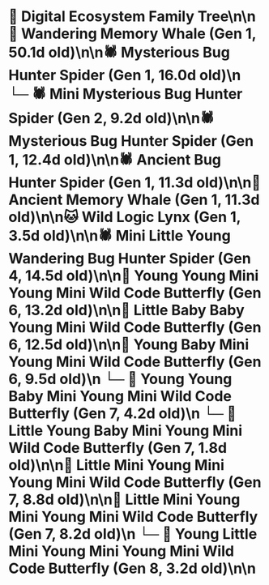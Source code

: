 # 🌳 Digital Ecosystem Family Tree\n\n🐋 Wandering Memory Whale (Gen 1, 50.1d old)\n\n🕷️ Mysterious Bug Hunter Spider (Gen 1, 16.0d old)\n  └─ 🕷️ Mini Mysterious Bug Hunter Spider (Gen 2, 9.2d old)\n\n🕷️ Mysterious Bug Hunter Spider (Gen 1, 12.4d old)\n\n🕷️ Ancient Bug Hunter Spider (Gen 1, 11.3d old)\n\n🐋 Ancient Memory Whale (Gen 1, 11.3d old)\n\n🐱 Wild Logic Lynx (Gen 1, 3.5d old)\n\n🕷️ Mini Little Young Wandering Bug Hunter Spider (Gen 4, 14.5d old)\n\n🦋 Young Young Mini Young Mini Wild Code Butterfly (Gen 6, 13.2d old)\n\n🦋 Little Baby Baby Young Mini Wild Code Butterfly (Gen 6, 12.5d old)\n\n🦋 Young Baby Mini Young Mini Wild Code Butterfly (Gen 6, 9.5d old)\n  └─ 🦋 Young Young Baby Mini Young Mini Wild Code Butterfly (Gen 7, 4.2d old)\n  └─ 🦋 Little Young Baby Mini Young Mini Wild Code Butterfly (Gen 7, 1.8d old)\n\n🦋 Little Mini Young Mini Young Mini Wild Code Butterfly (Gen 7, 8.8d old)\n\n🦋 Little Mini Young Mini Young Mini Wild Code Butterfly (Gen 7, 8.2d old)\n  └─ 🦋 Young Little Mini Young Mini Young Mini Wild Code Butterfly (Gen 8, 3.2d old)\n\n